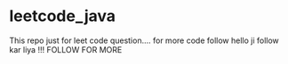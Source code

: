 # leetcode_java

This repo just for leet code question....
for more code follow
hello ji follow kar liya !!!
FOLLOW FOR MORE
